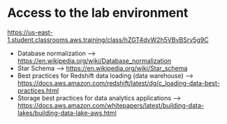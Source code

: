 # Access to the lab environment
https://us-east-1.student.classrooms.aws.training/class/hZGT4dvW2h5VBvBSrv5g9C


- Database normalization --> https://en.wikipedia.org/wiki/Database_normalization
- Star Schema --> https://en.wikipedia.org/wiki/Star_schema
- Best practices for Redshift data loading (data warehouse) --> https://docs.aws.amazon.com/redshift/latest/dg/c_loading-data-best-practices.html
- Storage best practices for data analytics applications --> https://docs.aws.amazon.com/whitepapers/latest/building-data-lakes/building-data-lake-aws.html
